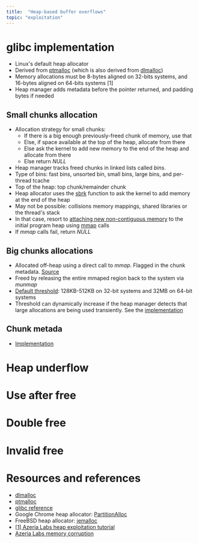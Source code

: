 ```yaml
---
title:  "Heap-based buffer overflows"
topic: "exploitation"
---
```


# glibc implementation
* Linux's default heap allocator
* Derived from [ptmalloc](http://www.malloc.de/en/) (which is also derived from [dlmalloc](http://g.oswego.edu/dl/html/malloc.html))
* Memory allocations must be 8-bytes aligned on 32-bits systems, and 16-bytes aligned on 64-bits systems [1]
* Heap manager adds metadata before the pointer returned, and padding bytes if needed

## Small chunks allocation
* Allocation strategy for small chunks:
    - If there is a big enough previously-freed chunk of memory, use that
    - Else, if space available at the top of the heap, allocate from there
    - Else ask the kernel to add new memory to the end of the heap and allocate from there
    - Else return *NULL*
* Heap manager tracks freed chunks in linked lists called *bins*.
* Type of bins: fast bins, unsorted bin, small bins, large bins, and per-thread tcache
* Top of the heap: top chunk/remainder chunk
* Heap allocator uses the [sbrk](https://linux.die.net/man/2/brk) function to ask the kernel to add memory at the end of the heap
* May not be possible: collisions memory mappings, shared libraries or the thread's stack
* In that case, resort to [attaching new non-contiguous memory](https://sourceware.org/git/gitweb.cgi?p=glibc.git;a=blob;f=malloc/malloc.c;h=6e766d11bc85b6480fa5c9f2a76559f8acf9deb5;hb=HEAD#l2320) to the initial program heap using [mmap](http://man7.org/linux/man-pages/man2/mmap.2.html) calls
* If *mmap* calls fail, return *NULL*


## Big chunks allocations
* Allocated off-heap using a direct call to *mmap*. Flagged in the chunk metadata. [Source](https://sourceware.org/git/gitweb.cgi?p=glibc.git;a=blob;f=malloc/malloc.c;h=6e766d11bc85b6480fa5c9f2a76559f8acf9deb5;hb=HEAD#l864)
* Freed by releasing the entire mmaped region back to the system via *munmap*
* [Default threshold](https://sourceware.org/git/gitweb.cgi?p=glibc.git;a=blob;f=malloc/malloc.c;h=6e766d11bc85b6480fa5c9f2a76559f8acf9deb5;hb=HEAD#l843): 128KB-512KB on 32-bit systems and 32MB on 64-bit systems
* Threshold can dynamically increase if the heap manager detects that large allocations are being used transiently. See the [implementation](https://sourceware.org/git/gitweb.cgi?p=glibc.git;a=blob;f=malloc/malloc.c;h=6e766d11bc85b6480fa5c9f2a76559f8acf9deb5;hb=HEAD#l948)


## Chunk metada
* [Implementation](https://sourceware.org/git/gitweb.cgi?p=glibc.git;a=blob;f=malloc/malloc.c;h=6e766d11bc85b6480fa5c9f2a76559f8acf9deb5;hb=HEAD#l1033)


# Heap underflow

# Use after free

# Double free

# Invalid free


# Resources and references
* [dlmalloc](http://g.oswego.edu/dl/html/malloc.html)
* [ptmalloc](http://www.malloc.de/en/)
* [glibc reference](https://sourceware.org/glibc/wiki/MallocInternals)
* Google Chrome heap allocator: [PartitionAlloc](https://chromium.googlesource.com/chromium/src/+/HEAD/base/allocator/partition_allocator/PartitionAlloc.md)
* FreeBSD heap allocator: [jemalloc](https://github.com/jemalloc/jemalloc/wiki/Background)
* [[1] Azeria Labs heap exploitation tutorial](https://azeria-labs.com/heap-exploitation-part-1-understanding-the-glibc-heap-implementation/)
* [Azeria Labs memory corruption](https://azeria-labs.com/process-memory-and-memory-corruption/)
